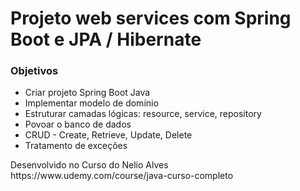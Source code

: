 # Projeto web services com Spring Boot e JPA / Hibernate
<h3>Objetivos</h3>
<ul>
<li>Criar projeto Spring Boot Java</li>
<li>Implementar modelo de domínio</li>
<li>Estruturar camadas lógicas: resource, service, repository</li>
<li>Povoar o banco de dados</li> 
<li>CRUD - Create, Retrieve, Update, Delete</li>
<li>Tratamento de exceções </li>
</ul>
<p>Desenvolvido no Curso do Nelio Alves https://www.udemy.com/course/java-curso-completo</p>
